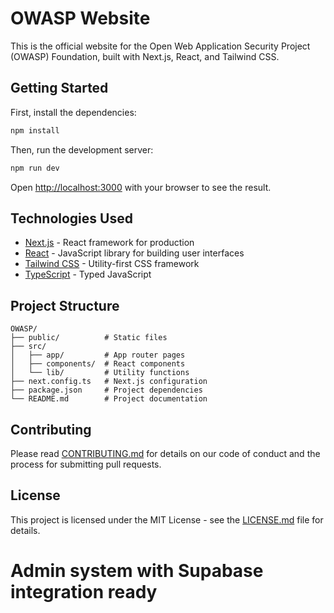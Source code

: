 # OWASP Website

This is the official website for the Open Web Application Security Project (OWASP) Foundation, built with Next.js, React, and Tailwind CSS.

## Getting Started

First, install the dependencies:

```bash
npm install
```

Then, run the development server:

```bash
npm run dev
```

Open [http://localhost:3000](http://localhost:3000) with your browser to see the result.

## Technologies Used

- [Next.js](https://nextjs.org/) - React framework for production
- [React](https://reactjs.org/) - JavaScript library for building user interfaces
- [Tailwind CSS](https://tailwindcss.com/) - Utility-first CSS framework
- [TypeScript](https://www.typescriptlang.org/) - Typed JavaScript

## Project Structure

```
OWASP/
├── public/          # Static files
├── src/
│   ├── app/         # App router pages
│   ├── components/  # React components
│   └── lib/         # Utility functions
├── next.config.ts   # Next.js configuration
├── package.json     # Project dependencies
└── README.md        # Project documentation
```

## Contributing

Please read [CONTRIBUTING.md](CONTRIBUTING.md) for details on our code of conduct and the process for submitting pull requests.

## License

This project is licensed under the MIT License - see the [LICENSE.md](LICENSE.md) file for details.
# Admin system with Supabase integration ready
